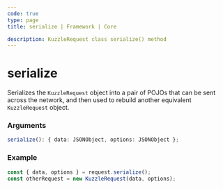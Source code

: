 ```yaml
---
code: true
type: page
title: serialize | Framework | Core

description: KuzzleRequest class serialize() method
---
```


# serialize

Serializes the `KuzzleRequest` object into a pair of POJOs that can be sent across the network, and then used to rebuild another equivalent `KuzzleRequest` object.

### Arguments

```ts
serialize(): { data: JSONObject, options: JSONObject };
```

### Example

```js
const { data, options } = request.serialize();
const otherRequest = new KuzzleRequest(data, options);
```
